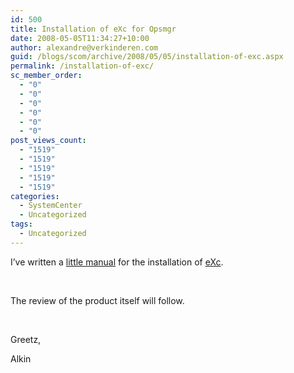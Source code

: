 ```yaml
---
id: 500
title: Installation of eXc for Opsmgr
date: 2008-05-05T11:34:27+10:00
author: alexandre@verkinderen.com
guid: /blogs/scom/archive/2008/05/05/installation-of-exc.aspx
permalink: /installation-of-exc/
sc_member_order:
  - "0"
  - "0"
  - "0"
  - "0"
  - "0"
  - "0"
post_views_count:
  - "1519"
  - "1519"
  - "1519"
  - "1519"
  - "1519"
categories:
  - SystemCenter
  - Uncategorized
tags:
  - Uncategorized
---
```

I&#8217;ve written a [little manual](http://scug.be/files/folders/scom/entry116.aspx) for the installation of [eXc](http://www.excsoftware.com).

&nbsp;

The review of the product itself will follow.

&nbsp;

Greetz,

Alkin
